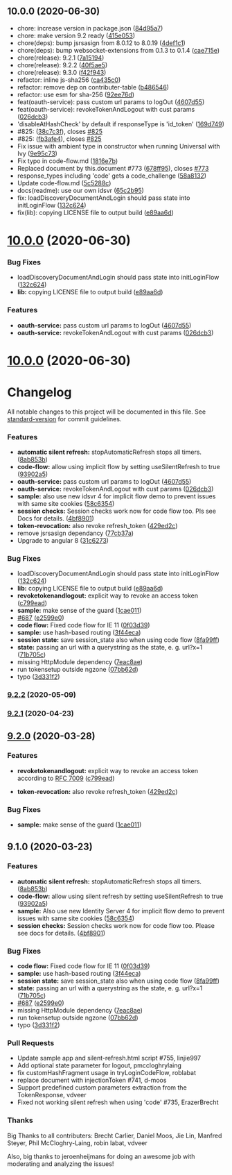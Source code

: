 ## 10.0.0 (2020-06-30)

* chore: increase version in package.json ([84d95a7](https://github.com/manfredsteyer/angular-oauth2-oidc/commit/84d95a7))
* chore: make version 9.2 ready ([415e053](https://github.com/manfredsteyer/angular-oauth2-oidc/commit/415e053))
* chore(deps): bump jsrsasign from 8.0.12 to 8.0.19 ([4def1c1](https://github.com/manfredsteyer/angular-oauth2-oidc/commit/4def1c1))
* chore(deps): bump websocket-extensions from 0.1.3 to 0.1.4 ([cae715e](https://github.com/manfredsteyer/angular-oauth2-oidc/commit/cae715e))
* chore(release): 9.2.1 ([7a15194](https://github.com/manfredsteyer/angular-oauth2-oidc/commit/7a15194))
* chore(release): 9.2.2 ([40f5ae5](https://github.com/manfredsteyer/angular-oauth2-oidc/commit/40f5ae5))
* chore(release): 9.3.0 ([f42f943](https://github.com/manfredsteyer/angular-oauth2-oidc/commit/f42f943))
* refactor: inline js-sha256 ([ca435c0](https://github.com/manfredsteyer/angular-oauth2-oidc/commit/ca435c0))
* refactor: remove dep on contributer-table ([b486546](https://github.com/manfredsteyer/angular-oauth2-oidc/commit/b486546))
* refactor: use esm for sha-256 ([92ee76d](https://github.com/manfredsteyer/angular-oauth2-oidc/commit/92ee76d))
* feat(oauth-service): pass custom url params to logOut ([4607d55](https://github.com/manfredsteyer/angular-oauth2-oidc/commit/4607d55))
* feat(oauth-service): revokeTokenAndLogout with cust params ([026dcb3](https://github.com/manfredsteyer/angular-oauth2-oidc/commit/026dcb3))
* 'disableAtHashCheck' by default if responseType is 'id_token' ([169d749](https://github.com/manfredsteyer/angular-oauth2-oidc/commit/169d749))
* #825: ([38c7c3f](https://github.com/manfredsteyer/angular-oauth2-oidc/commit/38c7c3f)), closes [#825](https://github.com/manfredsteyer/angular-oauth2-oidc/issues/825)
* #825: ([fb3afe4](https://github.com/manfredsteyer/angular-oauth2-oidc/commit/fb3afe4)), closes [#825](https://github.com/manfredsteyer/angular-oauth2-oidc/issues/825)
* Fix issue with ambient type in constructor when running Universal with Ivy ([9e95c73](https://github.com/manfredsteyer/angular-oauth2-oidc/commit/9e95c73))
* Fix typo in code-flow.md ([1816e7b](https://github.com/manfredsteyer/angular-oauth2-oidc/commit/1816e7b))
* Replaced document by this.document #773 ([678ff95](https://github.com/manfredsteyer/angular-oauth2-oidc/commit/678ff95)), closes [#773](https://github.com/manfredsteyer/angular-oauth2-oidc/issues/773)
* response_types including 'code' gets a code_challenge ([58a8132](https://github.com/manfredsteyer/angular-oauth2-oidc/commit/58a8132))
* Update code-flow.md ([5c5288c](https://github.com/manfredsteyer/angular-oauth2-oidc/commit/5c5288c))
* docs(readme): use our own idsvr ([65c2b95](https://github.com/manfredsteyer/angular-oauth2-oidc/commit/65c2b95))
* fix: loadDiscoveryDocumentAndLogin should pass state into initLoginFlow ([132c624](https://github.com/manfredsteyer/angular-oauth2-oidc/commit/132c624))
* fix(lib): copying LICENSE file to output build ([e89aa6d](https://github.com/manfredsteyer/angular-oauth2-oidc/commit/e89aa6d))


# [10.0.0](https://github.com/manfredsteyer/angular-oauth2-oidc/compare/9.2.0...10.0.0) (2020-06-30)


### Bug Fixes

* loadDiscoveryDocumentAndLogin should pass state into initLoginFlow ([132c624](https://github.com/manfredsteyer/angular-oauth2-oidc/commit/132c62426cfe07ddaf0eebb85bdf062ee49e4a06))
* **lib:** copying LICENSE file to output build ([e89aa6d](https://github.com/manfredsteyer/angular-oauth2-oidc/commit/e89aa6d90054dc4ad20f234db2107e82b11a9386))


### Features

* **oauth-service:** pass custom url params to logOut ([4607d55](https://github.com/manfredsteyer/angular-oauth2-oidc/commit/4607d55c6bdf608a32a2a029feac9eb37bfb493d))
* **oauth-service:** revokeTokenAndLogout with cust params ([026dcb3](https://github.com/manfredsteyer/angular-oauth2-oidc/commit/026dcb38e4299afbab8faff1d54dba94cadc1aa6))



# [10.0.0](https://github.com/manfredsteyer/angular-oauth2-oidc/compare/v9.3.0...v10.0.0) (2020-06-30)



# Changelog

All notable changes to this project will be documented in this file. See [standard-version](https://github.com/conventional-changelog/standard-version) for commit guidelines.


### Features

* **automatic silent refresh:** stopAutomaticRefresh stops all timers. ([8ab853b](https://github.com/manfredsteyer/angular-oauth2-oidc/commit/8ab853bf38dd162060d7b6cbd18f7b4fd5a84f18))
* **code-flow:** allow using implicit flow by setting useSilentRefresh to true ([93902a5](https://github.com/manfredsteyer/angular-oauth2-oidc/commit/93902a5808bb9b75a41d4bde44c6ab763bcfa9f6))
* **oauth-service:** pass custom url params to logOut ([4607d55](https://github.com/manfredsteyer/angular-oauth2-oidc/commit/4607d55c6bdf608a32a2a029feac9eb37bfb493d))
* **oauth-service:** revokeTokenAndLogout with cust params ([026dcb3](https://github.com/manfredsteyer/angular-oauth2-oidc/commit/026dcb38e4299afbab8faff1d54dba94cadc1aa6))
* **sample:** also use new idsvr 4 for implicit flow demo to prevent issues with same site cookies ([58c6354](https://github.com/manfredsteyer/angular-oauth2-oidc/commit/58c63541bc7d83d72c30577da2b68ac2d1dc35b7))
* **session checks:** Session checks work now for code flow too. Pls see Docs for details. ([4bf8901](https://github.com/manfredsteyer/angular-oauth2-oidc/commit/4bf89014d8cc5d50ed716500e3f3ad265b4ae2db))
* **token-revocation:** also revoke refresh_token ([429ed2c](https://github.com/manfredsteyer/angular-oauth2-oidc/commit/429ed2c5b50c60ac857ff0ffe84c1d7fc995c6dd))
* remove jsrsasign dependancy ([77cb37a](https://github.com/manfredsteyer/angular-oauth2-oidc/commit/77cb37abfd08762a59b221257ed8d5d5b7c795d4))
* Upgrade to angular 8 ([31c6273](https://github.com/manfredsteyer/angular-oauth2-oidc/commit/31c6273b388af7e796a9ad663e346f1e33ff331c))


### Bug Fixes

* loadDiscoveryDocumentAndLogin should pass state into initLoginFlow ([132c624](https://github.com/manfredsteyer/angular-oauth2-oidc/commit/132c62426cfe07ddaf0eebb85bdf062ee49e4a06))
* **lib:** copying LICENSE file to output build ([e89aa6d](https://github.com/manfredsteyer/angular-oauth2-oidc/commit/e89aa6d90054dc4ad20f234db2107e82b11a9386))
* **revoketokenandlogout:** explicit way to revoke an access token ([c799ead](https://github.com/manfredsteyer/angular-oauth2-oidc/commit/c799eadbfa616d459af8be1a667499834745d78f))
* **sample:** make sense of the guard ([1cae011](https://github.com/manfredsteyer/angular-oauth2-oidc/commit/1cae011532dc91a250368c95120812d2f78f8109))
* [#687](https://github.com/manfredsteyer/angular-oauth2-oidc/issues/687) ([e2599e0](https://github.com/manfredsteyer/angular-oauth2-oidc/commit/e2599e071307ae1efe1592c83bb3b7a01642a61d))
* **code flow:** Fixed code flow for IE 11 ([0f03d39](https://github.com/manfredsteyer/angular-oauth2-oidc/commit/0f03d393aac9fe4e26444a73884dd154318d530f))
* **sample:** use hash-based routing ([3f44eca](https://github.com/manfredsteyer/angular-oauth2-oidc/commit/3f44ecae157305c56ae377fcd6d2df8dfde8adf5))
* **session state:** save session_state also when using code flow ([8fa99ff](https://github.com/manfredsteyer/angular-oauth2-oidc/commit/8fa99ff721ea2b08f28bc5e9fa3e48a459e2a59a))
* **state:** passing an url with a querystring as the state, e. g. url?x=1 ([71b705c](https://github.com/manfredsteyer/angular-oauth2-oidc/commit/71b705cb5105f6dfb49aabc55607745b881c5dc3))
* missing HttpModule dependency ([7eac8ae](https://github.com/manfredsteyer/angular-oauth2-oidc/commit/7eac8ae5cd1fd549f3933c30790f4b802c2c09f0))
* run tokensetup outside ngzone ([07bb62d](https://github.com/manfredsteyer/angular-oauth2-oidc/commit/07bb62d06abb84ef2da010977d07bfd2a3805b16))
* typo ([3d331f2](https://github.com/manfredsteyer/angular-oauth2-oidc/commit/3d331f2166340db43f0aaca42ce8abc4913cd027))

### [9.2.2](https://github.com/manfredsteyer/angular-oauth2-oidc/compare/v9.2.1...v9.2.2) (2020-05-09)

### [9.2.1](https://github.com/manfredsteyer/angular-oauth2-oidc/compare/v9.2.0...v9.2.1) (2020-04-23)

## [9.2.0](https://github.com/manfredsteyer/angular-oauth2-oidc/compare/v9.1.0...v9.2.0) (2020-03-28)


### Features

* **revoketokenandlogout:** explicit way to revoke an access token according to [RFC 7009](https://tools.ietf.org/html/rfc7009) ([c799ead](https://github.com/manfredsteyer/angular-oauth2-oidc/commit/c799eadbfa616d459af8be1a667499834745d78f))

* **token-revocation:** also revoke refresh_token ([429ed2c](https://github.com/manfredsteyer/angular-oauth2-oidc/commit/429ed2c5b50c60ac857ff0ffe84c1d7fc995c6dd))


### Bug Fixes

* **sample:** make sense of the guard ([1cae011](https://github.com/manfredsteyer/angular-oauth2-oidc/commit/1cae011532dc91a250368c95120812d2f78f8109))

## 9.1.0 (2020-03-23)


### Features

* **automatic silent refresh:** stopAutomaticRefresh stops all timers. ([8ab853b](https://github.com/manfredsteyer/angular-oauth2-oidc/commit/8ab853bf38dd162060d7b6cbd18f7b4fd5a84f18))
* **code-flow:** allow using silent refresh by setting useSilentRefresh to true ([93902a5](https://github.com/manfredsteyer/angular-oauth2-oidc/commit/93902a5808bb9b75a41d4bde44c6ab763bcfa9f6))
* **sample:** Also use new Identity Server 4 for implicit flow demo to prevent issues with same site cookies ([58c6354](https://github.com/manfredsteyer/angular-oauth2-oidc/commit/58c63541bc7d83d72c30577da2b68ac2d1dc35b7))
* **session checks:** Session checks work now for code flow too. Please see docs for details. ([4bf8901](https://github.com/manfredsteyer/angular-oauth2-oidc/commit/4bf89014d8cc5d50ed716500e3f3ad265b4ae2db))


### Bug Fixes

* **code flow:** Fixed code flow for IE 11 ([0f03d39](https://github.com/manfredsteyer/angular-oauth2-oidc/commit/0f03d393aac9fe4e26444a73884dd154318d530f))
* **sample:** use hash-based routing ([3f44eca](https://github.com/manfredsteyer/angular-oauth2-oidc/commit/3f44ecae157305c56ae377fcd6d2df8dfde8adf5))
* **session state:** save session_state also when using code flow ([8fa99ff](https://github.com/manfredsteyer/angular-oauth2-oidc/commit/8fa99ff721ea2b08f28bc5e9fa3e48a459e2a59a))
* **state:** passing an url with a querystring as the state, e. g. url?x=1 ([71b705c](https://github.com/manfredsteyer/angular-oauth2-oidc/commit/71b705cb5105f6dfb49aabc55607745b881c5dc3))
* [#687](https://github.com/manfredsteyer/angular-oauth2-oidc/issues/687) ([e2599e0](https://github.com/manfredsteyer/angular-oauth2-oidc/commit/e2599e071307ae1efe1592c83bb3b7a01642a61d))
* missing HttpModule dependency ([7eac8ae](https://github.com/manfredsteyer/angular-oauth2-oidc/commit/7eac8ae5cd1fd549f3933c30790f4b802c2c09f0))
* run tokensetup outside ngzone ([07bb62d](https://github.com/manfredsteyer/angular-oauth2-oidc/commit/07bb62d06abb84ef2da010977d07bfd2a3805b16))
* typo ([3d331f2](https://github.com/manfredsteyer/angular-oauth2-oidc/commit/3d331f2166340db43f0aaca42ce8abc4913cd027))

### Pull Requests
- Update sample app and silent-refresh.html script #755, linjie997
- Add optional state parameter for logout, pmccloghrylaing
- fix customHashFragment usage in tryLoginCodeFlow, roblabat
- replace document with injectionToken #741, d-moos
- Support predefined custom parameters extraction from the TokenResponse, vdveer
- Fixed not working silent refresh when using 'code' #735, ErazerBrecht

### Thanks

Big Thanks to all contributers: Brecht Carlier, Daniel Moos, Jie Lin, Manfred Steyer, Phil McCloghry-Laing, robin labat, vdveer

Also, big thanks to jeroenheijmans for doing an awesome job with moderating and analyzing the issues!